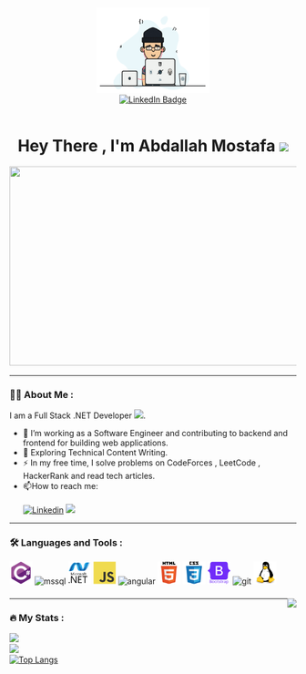 <div id="header" align="center">
  <img src="https://raw.githubusercontent.com/AlaeddineMessadi/AlaeddineMessadi/main/web-developer-chilling.gif" width="200" height="150"/>

<div id="badges">
  <a href="https://www.linkedin.com/in/AbdallahMostafaDraz/">
    <img src="https://img.shields.io/badge/LinkedIn-blue?style=for-the-badge&logo=linkedin&logoColor=white" alt="LinkedIn Badge"/>
  </a>
</div>
<img src="https://komarev.com/ghpvc/?username=AbdallahMostafaDraz&style=flat-square&color=blue" alt=""/>

<h1>
  Hey There , I'm Abdallah Mostafa
  <img src="https://media.giphy.com/media/hvRJCLFzcasrR4ia7z/giphy.gif" width="30px"/>
</h1>
<div align="center">
  <img src="https://cdn.dribbble.com/users/2401141/screenshots/5487982/developers-gif-showcase.gif" width="550" height="350"/>
</div>

<div align="left">
  
---

### :woman_technologist: About Me :

I am a Full Stack .NET Developer <img src="https://media.giphy.com/media/WUlplcMpOCEmTGBtBW/giphy.gif" width="30">.
- :telescope: I’m working as a Software Engineer and contributing to backend and frontend for building web applications.
- :seedling: Exploring Technical Content Writing.
- :zap: In my free time, I solve problems on CodeForces , LeetCode , HackerRank and read tech articles.
- :mailbox:How to reach me: </br></br>
[![Linkedin](https://img.shields.io/badge/-LinkedIn-222222?style=flat-square&logo=Linkedin&logoColor=white&link=https://www.linkedin.com/in/01naveenv/)](https://www.linkedin.com/in/abdallah-mostafa-draz/)
[![](https://img.shields.io/badge/Gmail-AbdallahMostafaDraz-red)](mailto:AbdallahMostafaDraz@gmail.com)


---

### :hammer_and_wrench: Languages and Tools :

<p align="left">
  <img src="https://raw.githubusercontent.com/devicons/devicon/master/icons/csharp/csharp-original.svg" alt="csharp" width="40" height="40"/>
  <img src="https://www.svgrepo.com/show/303229/microsoft-sql-server-logo.svg" alt="mssql" width="40" height="40"/>  
  <img src="https://raw.githubusercontent.com/devicons/devicon/master/icons/dot-net/dot-net-original-wordmark.svg" alt="dotnet" width="40" height="40"/>  
  <img src="https://raw.githubusercontent.com/devicons/devicon/master/icons/javascript/javascript-original.svg" alt="javascript" width="40" height="40"/>  
  <img src="https://angular.io/assets/images/logos/angular/angular.svg" alt="angular" width="40" height="40"/>
  <img src="https://raw.githubusercontent.com/devicons/devicon/master/icons/html5/html5-original-wordmark.svg" alt="html5" width="40" height="40"/>  
  <img src="https://raw.githubusercontent.com/devicons/devicon/master/icons/css3/css3-original-wordmark.svg" alt="css3" width="40" height="40"/> 
  <img src="https://raw.githubusercontent.com/devicons/devicon/master/icons/bootstrap/bootstrap-plain-wordmark.svg" alt="bootstrap" width="40" height="40"/> 
  <img src="https://www.vectorlogo.zone/logos/git-scm/git-scm-icon.svg" alt="git" width="40" height="40"/> 
  <img src="https://raw.githubusercontent.com/devicons/devicon/master/icons/linux/linux-original.svg" alt="linux" width="40" height="40"/> 
</p>


###
<img align="right" height="150" src="https://media2.giphy.com/media/v1.Y2lkPTc5MGI3NjExb3k0eHRldXU5OWdvcXJiMWR1eXMyeGh4M2cxOG9qcXIybDMwdzBwZyZlcD12MV9pbnRlcm5hbF9naWZfYnlfaWQmY3Q9Zw/du3J3cXyzhj75IOgvA/giphy.gif"/>

###

---

### :fire: My Stats :
![](https://github-readme-stats.vercel.app/api?username=AbdallahMostafaDraz&theme=highcontrast&hide_border=false&include_all_commits=false&count_private=true)<br/>
![](https://github-readme-streak-stats.herokuapp.com/?user=AbdallahMostafaDraz=highcontrast&hide_border=false)<br/>
[![Top Langs](https://github-readme-stats.vercel.app/api/top-langs/?username=AbdallahMostafaDraz&layout=compact&theme=vision-friendly-dark)](https://github.com/anuraghazra/github-readme-stats)

</div>
